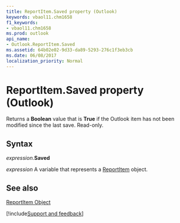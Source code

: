 ```yaml
---
title: ReportItem.Saved property (Outlook)
keywords: vbaol11.chm1658
f1_keywords:
- vbaol11.chm1658
ms.prod: outlook
api_name:
- Outlook.ReportItem.Saved
ms.assetid: 64b02e02-9d33-da89-5293-276c1f3eb3cb
ms.date: 06/08/2017
localization_priority: Normal
---
```



# ReportItem.Saved property (Outlook)

Returns a  **Boolean** value that is **True** if the Outlook item has not been modified since the last save. Read-only.


## Syntax

_expression_.**Saved**

_expression_ A variable that represents a [ReportItem](Outlook.ReportItem.md) object.


## See also


[ReportItem Object](Outlook.ReportItem.md)

[!include[Support and feedback](~/includes/feedback-boilerplate.md)]